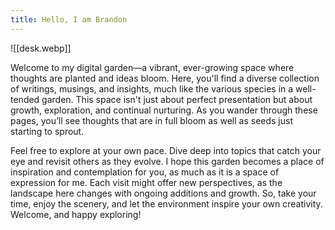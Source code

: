 ```yaml
---
title: Hello, I am Brandon
---
```


![[desk.webp]]

Welcome to my digital garden—a vibrant, ever-growing space where thoughts are planted and ideas bloom. Here, you'll find a diverse collection of writings, musings, and insights, much like the various species in a well-tended garden. This space isn't just about perfect presentation but about growth, exploration, and continual nurturing. As you wander through these pages, you’ll see thoughts that are in full bloom as well as seeds just starting to sprout.

Feel free to explore at your own pace. Dive deep into topics that catch your eye and revisit others as they evolve. I hope this garden becomes a place of inspiration and contemplation for you, as much as it is a space of expression for me. Each visit might offer new perspectives, as the landscape here changes with ongoing additions and growth. So, take your time, enjoy the scenery, and let the environment inspire your own creativity. Welcome, and happy exploring!
